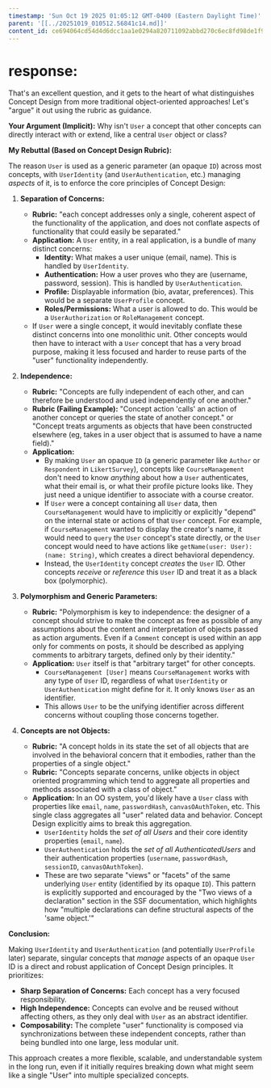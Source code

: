 ```yaml
---
timestamp: 'Sun Oct 19 2025 01:05:12 GMT-0400 (Eastern Daylight Time)'
parent: '[[../20251019_010512.56841c14.md]]'
content_id: ce694064cd54d4d6dcc1aa1e0294a820711092abbd270c6ec8fd98de1f984d03
---
```


# response:

That's an excellent question, and it gets to the heart of what distinguishes Concept Design from more traditional object-oriented approaches! Let's "argue" it out using the rubric as guidance.

**Your Argument (Implicit):** Why isn't `User` a concept that other concepts can directly interact with or extend, like a central `User` object or class?

**My Rebuttal (Based on Concept Design Rubric):**

The reason `User` is used as a generic parameter (an opaque `ID`) across most concepts, with `UserIdentity` (and `UserAuthentication`, etc.) managing *aspects* of it, is to enforce the core principles of Concept Design:

1. **Separation of Concerns:**
   * **Rubric:** "each concept addresses only a single, coherent aspect of the functionality of the application, and does not conflate aspects of functionality that could easily be separated."
   * **Application:** A `User` entity, in a real application, is a bundle of many distinct concerns:
     * **Identity:** What makes a user unique (email, name). This is handled by `UserIdentity`.
     * **Authentication:** How a user proves who they are (username, password, session). This is handled by `UserAuthentication`.
     * **Profile:** Displayable information (bio, avatar, preferences). This would be a separate `UserProfile` concept.
     * **Roles/Permissions:** What a user is allowed to do. This would be a `UserAuthorization` or `RoleManagement` concept.
   * If `User` were a single concept, it would inevitably conflate these distinct concerns into one monolithic unit. Other concepts would then have to interact with a `User` concept that has a very broad purpose, making it less focused and harder to reuse parts of the "user" functionality independently.

2. **Independence:**
   * **Rubric:** "Concepts are fully independent of each other, and can therefore be understood and used independently of one another."
   * **Rubric (Failing Example):** "Concept action 'calls' an action of another concept or queries the state of another concept." or "Concept treats arguments as objects that have been constructed elsewhere (eg, takes in a user object that is assumed to have a name field)."
   * **Application:**
     * By making `User` an opaque `ID` (a generic parameter like `Author` or `Respondent` in `LikertSurvey`), concepts like `CourseManagement` don't need to know *anything* about how a `User` authenticates, what their email is, or what their profile picture looks like. They just need a unique identifier to associate with a course creator.
     * If `User` were a concept containing all `User` data, then `CourseManagement` would have to implicitly or explicitly "depend" on the internal state or actions of that `User` concept. For example, if `CourseManagement` wanted to display the creator's name, it would need to `query` the `User` concept's state directly, or the `User` concept would need to have actions like `getName(user: User): (name: String)`, which creates a direct behavioral dependency.
     * Instead, the `UserIdentity` concept *creates* the `User` ID. Other concepts *receive* or *reference* this `User` ID and treat it as a black box (polymorphic).

3. **Polymorphism and Generic Parameters:**
   * **Rubric:** "Polymorphism is key to independence: the designer of a concept should strive to make the concept as free as possible of any assumptions about the content and interpretation of objects passed as action arguments. Even if a `Comment` concept is used within an app only for comments on posts, it should be described as applying comments to arbitrary targets, defined only by their identity."
   * **Application:** `User` itself is that "arbitrary target" for other concepts.
     * `CourseManagement [User]` means `CourseManagement` works with any type of `User` ID, regardless of what `UserIdentity` or `UserAuthentication` might define for it. It only knows `User` as an identifier.
     * This allows `User` to be the unifying identifier across different concerns without coupling those concerns together.

4. **Concepts are not Objects:**
   * **Rubric:** "A concept holds in its state the set of all objects that are involved in the behavioral concern that it embodies, rather than the properties of a single object."
   * **Rubric:** "Concepts separate concerns, unlike objects in object oriented programming which tend to aggregate all properties and methods associated with a class of object."
   * **Application:** In an OO system, you'd likely have a `User` class with properties like `email`, `name`, `passwordHash`, `canvasOAuthToken`, etc. This single class aggregates all "user" related data and behavior. Concept Design explicitly aims to break this aggregation.
     * `UserIdentity` holds the *set of all Users* and their core identity properties (`email`, `name`).
     * `UserAuthentication` holds the *set of all AuthenticatedUsers* and their authentication properties (`username`, `passwordHash`, `sessionID`, `canvasOAuthToken`).
     * These are two separate "views" or "facets" of the same underlying `User` entity (identified by its opaque `ID`). This pattern is explicitly supported and encouraged by the "Two views of a declaration" section in the SSF documentation, which highlights how "multiple declarations can define structural aspects of the 'same object.'"

**Conclusion:**

Making `UserIdentity` and `UserAuthentication` (and potentially `UserProfile` later) separate, singular concepts that *manage* aspects of an opaque `User` ID is a direct and robust application of Concept Design principles. It prioritizes:

* **Sharp Separation of Concerns:** Each concept has a very focused responsibility.
* **High Independence:** Concepts can evolve and be reused without affecting others, as they only deal with `User` as an abstract identifier.
* **Composability:** The complete "user" functionality is composed via synchronizations between these independent concepts, rather than being bundled into one large, less modular unit.

This approach creates a more flexible, scalable, and understandable system in the long run, even if it initially requires breaking down what might seem like a single "User" into multiple specialized concepts.
